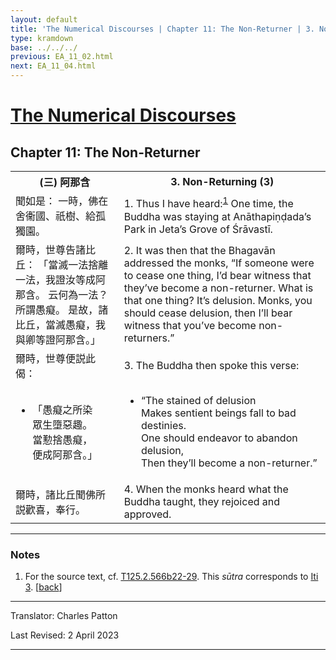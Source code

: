 ```yaml
---
layout: default
title: 'The Numerical Discourses | Chapter 11: The Non-Returner | 3. Non-Returning (3)'
type: kramdown
base: ../../../
previous: EA_11_02.html
next: EA_11_04.html
---
```


<h1><a href='../index.html'>The Numerical Discourses</a></h1>
<h2>Chapter 11: The Non-Returner</h2>

<table class="trans">
  <th class='ch'>(三) 阿那含</th>
  <th class='en'>3. Non-Returning (3)</th>
  <tr>
    <td class='ch' title='T125.2.566b22'>聞如是： 一時，佛在舍衞國、祇樹、給孤獨園。</td>
    <td id='p1'>1. Thus I have heard:<sup id="ref1"><a href="#n1">1</a></sup> One time, the Buddha was staying at Anāthapiṇḍada’s Park in Jeta’s Grove of Śrāvastī.</td>
  </tr>
  <tr>
    <td class='ch' title='T125.2.566b23'>爾時，世尊告諸比丘： 「當滅一法捨離一法，我證汝等成阿那含。 云何為一法？ 所謂愚癡。 是故，諸比丘，當滅愚癡，我與卿等證阿那含。」</td>
    <td id='p2'>2. It was then that the Bhagavān addressed the monks, “If someone were to cease one thing, I’d bear witness that they’ve become a non-returner. What is that one thing? It’s delusion. Monks, you should cease delusion, then I’ll bear witness that you’ve become non-returners.”</td>
  </tr>
  <tr>
    <td class='ch' title='T125.2.566b26'>爾時，世尊便説此偈：</td>
    <td id='p3'>3. The Buddha then spoke this verse:</td>
  </tr>
<tr>
  <td title='T125.2.566b27'><ul class='verse'>
    <li class='ch'>「愚癡之所染<br/>
    眾生墮惡趣。<br/>
    當懃捨愚癡，<br/>
    便成阿那含。」</li>
  </ul></td>
  <td><ul class='verse'>
    <li>“The stained of delusion<br/>
    Makes sentient beings fall to bad destinies.<br/>
    One should endeavor to abandon delusion,<br/>
    Then they’ll become a non-returner.”</li>
  </ul></td>
</tr>
  <tr>
    <td class='ch' title='T125.2.566b29'>爾時，諸比丘聞佛所説歡喜，奉行。</td>
    <td id='p4'>4. When the monks heard what the Buddha taught, they rejoiced and approved.</td>
  </tr>
</table>

<hr/>

<h3 id="notes">Notes</h3>

<ol class="notes-list">
<li id="n1"><p>For the source text, cf. <a href="https://cbetaonline.dila.edu.tw/zh/T02n0125_p0566b22" target="_blank">T125.2.566b22-29</a>. This <em>sūtra</em> corresponds to <a href="https://suttacentral.net/iti3" target="_blank">Iti 3</a>. [<a href="#ref1">back</a>]</p></li>
</ol>
<hr/>

<p class="translator">Translator: Charles Patton</p>
<p class='revised'>Last Revised: 2 April 2023</p>

<hr/>